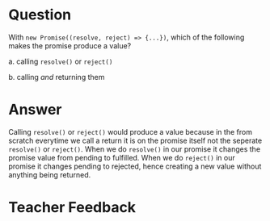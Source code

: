 # Question

With `new Promise((resolve, reject) => {...})`, which of the following makes the promise produce a value?

a. calling `resolve()` or `reject()`

b. calling _and_ returning them

# Answer

Calling `resolve()` or `reject()` would produce a value because in the from scratch everytime we call a return it is on the promise itself not the seperate `resolve()` or `reject()`. When we do `resolve()` in our promise it changes the promise value from pending to fulfilled. When we do `reject()` in our promise it changes pending to rejected, hence creating a new value without anything being returned.

# Teacher Feedback
